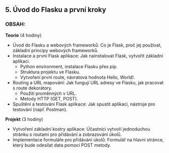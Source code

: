 ## 5. Úvod do Flasku a první kroky
### OBSAH:

**Teorie** (4 hodiny)

- Úvod do Flasku a webových frameworků: Co je Flask, proč jej používat, základní principy webových frameworků.
- Instalace a první Flask aplikace: Jak nainstalovat Flask, vytvořit základní aplikaci.
	- Python environment, instalace Flasku přes pip.
	- Struktura projektu ve Flasku.
	- Vytvoření první route, návratová hodnota Hello, World!.
- Routing a URL mapování: Jak fungují URL adresy ve Flasku, jak pracovat s route dekorátory.
	- Použití proměnných v URL.
	- Metody HTTP (GET, POST).
- Spuštění a testování Flask aplikace: Jak spustit aplikaci, nástroje pro testování (např. Postman).

**Projekt** (3 hodiny)

- Vytvoření základní kostry aplikace: Účastníci vytvoří jednoduchou stránku s routami pro přidávání a zobrazování úkolů.
- Implementace formuláře pro přidávání úkolů: Formulář na hlavní stránce, který bude odesílat data pomocí POST metody.